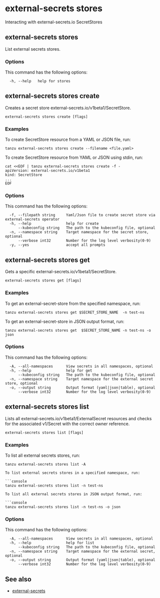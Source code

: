 # external-secrets stores

Interacting with external-secrets.io SecretStores

## <a id="stores"></a> external-secrets stores

List external secrets stores.

### <a id="stores-options"></a> Options

This command has the following options:

```console
  -h, --help   help for stores
```

## <a id="stores-create"></a> external-secrets stores create

Creates a secret store external-secrets.io/v1beta1/SecretStore.

```console
external-secrets stores create [flags]
```

### <a id="stores-create-examples"></a> Examples

To create SecretStore resource from a YAML or JSON file, run:

```console
tanzu external-secrets stores create --filename <file.yaml>
```
<!-- angle brackets around file.yaml are required or not? -->

To create SecretStore resource from YAML or JSON using stdin, run:

```console
cat <<EOF | tanzu external-secrets stores create -f -
apiVersion: external-secrets.io/v1beta1
kind: SecretStore
...
EOF
```

### <a id="stores-create-options"></a> Options

This command has the following options:

```console
  -f, --filepath string     Yaml/Json file to create secret store via external-secrets operator
  -h, --help                help for create
      --kubeconfig string   The path to the kubeconfig file, optional
  -n, --namespace string    Target namespace for the secret store, optional
      --verbose int32       Number for the log level verbosity(0-9)
  -y, --yes                 accept all prompts
```

## <a id="stores-get"></a> external-secrets stores get

Gets a specific external-secrets.io/v1beta1/SecretStore.

```console
external-secrets stores get [flags]
```

### <a id="stores-get-examples"></a> Examples

To get an external-secret-store from the specified namespace, run:

```console
tanzu external-secrets stores get $SECRET_STORE_NAME  -n test-ns
```

To get an external-secret-store in JSON output format, run:

```console
tanzu external-secrets stores get  $SECRET_STORE_NAME -n test-ns -o json
```

### <a id="stores-get-options"></a> Options

This command has the following options:

```console
  -A, --all-namespaces      View secrets in all namespaces, optional
  -h, --help                help for get
      --kubeconfig string   The path to the kubeconfig file, optional
  -n, --namespace string    Target namespace for the external secret store, optional
  -o, --output string       Output format (yaml|json|table), optional
      --verbose int32       Number for the log level verbosity(0-9)
```

## <a id="stores-list"></a> external-secrets stores list

Lists all external-secrets.io/v1beta1/ExternalSecret resources and checks for the associated v1/Secret
with the correct owner reference.

```console
external-secrets stores list [flags]
```

### <a id="stores-list-examples"></a> Examples

To list all external secrets stores, run:

```console
tanzu external-secrets stores list -A

To list external secrets stores in a specified namespace, run:

```console
tanzu external-secrets stores list -n test-ns

To list all external secrets stores in JSON output format, run:

```console
tanzu external-secrets stores list -n test-ns -o json
```

### <a id="stores-list-options"></a> Options

This command has the following options:

```console
  -A, --all-namespaces      View secrets in all namespaces, optional
  -h, --help                help for list
      --kubeconfig string   The path to the kubeconfig file, optional
  -n, --namespace string    Target namespace for the external secret, optional
  -o, --output string       Output format (yaml|json|table), optional
      --verbose int32       Number for the log level verbosity(0-9)
```

## <a id="see-also"></a> See also

- [external-secrets](external-secrets.md)
